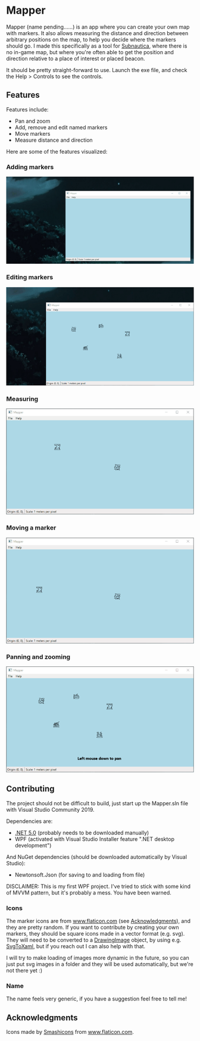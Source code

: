 # Mapper

Mapper (name pending......) is an app where you can create your own map with markers. It also allows measuring the distance and direction between arbitrary positions on the map, to help you decide where the markers should go. I made this specifically as a tool for [Subnautica](https://unknownworlds.com/subnautica/), where there is no in-game map, but where you're often able to get the position and direction relative to a place of interest or placed beacon.

It should be pretty straight-forward to use. Launch the exe file, and check the Help > Controls to see the controls.

## Features

Features include:

- Pan and zoom
- Add, remove and edit named markers
- Move markers
- Measure distance and direction

Here are some of the features visualized:

### Adding markers
![Adding markers](doc/images/adding_markers.gif)

### Editing markers
![Editing markers](doc/images/edit_marker.gif)

### Measuring
![Measuring](doc/images/measuring.gif)

### Moving a marker
![Moving a marker](doc/images/moving_marker.gif)

### Panning and zooming
![Pan and zoom example](doc/images/pan_zoom.gif)

## Contributing
The project should not be difficult to build, just start up the Mapper.sln file with Visual Studio Community 2019.

Dependencies are:
- [.NET 5.0](https://dotnet.microsoft.com/download/dotnet/5.0) (probably needs to be downloaded manually)
- WPF (activated with Visual Studio Installer feature ".NET desktop development")

And NuGet dependencies (should be downloaded automatically by Visual Studio):
- Newtonsoft.Json (for saving to and loading from file)

DISCLAIMER: This is my first WPF project. I've tried to stick with some kind of MVVM pattern, but it's probably a mess. You have been warned.

### Icons
The marker icons are from www.flaticon.com (see [Acknowledgments](#acknowledgments)), and they are pretty random. If you want to contribute by creating your own markers, they should be square icons made in a vector format (e.g. svg). They will need to be converted to a [DrawingImage](https://docs.microsoft.com/en-us/dotnet/api/system.windows.media.drawingimage?view=net-5.0) object, by using e.g. [SvgToXaml](https://github.com/BerndK/SvgToXaml), but if you reach out I can also help with that.

I will try to make loading of images more dynamic in the future, so you can just put svg images in a folder and they will be used automatically, but we're not there yet :)

### Name
The name feels very generic, if you have a suggestion feel free to tell me!

## Acknowledgments
Icons made by [Smashicons](https://www.flaticon.com/authors/smashicons) from www.flaticon.com.